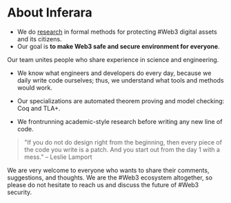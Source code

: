 # About Inferara

- We do [research](/research) in formal methods for protecting #Web3 digital assets and its citizens.
- Our goal is **to make Web3 safe and secure environment for everyone**.

Our team unites people who share experience in science and engineering.

- We know what engineers and developers do every day, because we daily write code ourselves; thus, we understand what tools and methods would work.

- Our specializations are automated theorem proving and model checking: Coq and TLA+.
- We frontrunning academic-style research before writing any new line of code.

> "If you do not do design right from the beginning, then every piece of the code you write is a patch. And you start out from the day 1 with a mess." – Leslie Lamport

We are very welcome to everyone who wants to share their comments, suggestions, and thoughts. We are the #Web3 ecosystem altogether, so please do not hesitate to reach us and discuss the future of #Web3 security.
